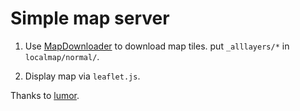 # Simple map server

1. Use [MapDownloader](http://pan.baidu.com/s/1miMF9nM) to download map tiles. put `_alllayers/*` in `localmap/normal/`.

1. Display map via `leaflet.js`.

Thanks to [lumor](https://github.com/578157900).